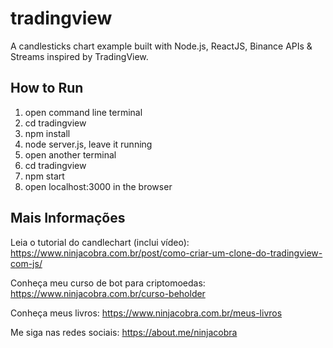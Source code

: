 # tradingview
A candlesticks chart example built with Node.js, ReactJS, Binance APIs & Streams inspired by TradingView.

## How to Run

1. open command line terminal
2. cd tradingview
3. npm install
4. node server.js, leave it running
5. open another terminal
6. cd tradingview
7. npm start
8. open localhost:3000 in the browser

## Mais Informações

Leia o tutorial do candlechart (inclui vídeo): https://www.ninjacobra.com.br/post/como-criar-um-clone-do-tradingview-com-js/

Conheça meu curso de bot para criptomoedas: https://www.ninjacobra.com.br/curso-beholder

Conheça meus livros: https://www.ninjacobra.com.br/meus-livros

Me siga nas redes sociais: https://about.me/ninjacobra
